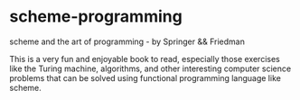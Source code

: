 # scheme-programming
scheme and the art of programming - by Springer &amp;&amp; Friedman

This is a very fun and enjoyable book to read, especially those exercises like
the Turing machine, algorithms, and other interesting computer science problems
that can be solved using functional programming language like scheme. 


